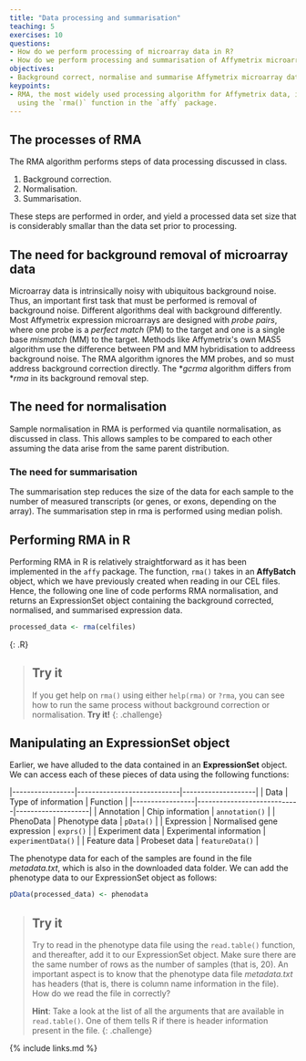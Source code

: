 ```yaml
---
title: "Data processing and summarisation"
teaching: 5
exercises: 10
questions: 
- How do we perform processing of microarray data in R?
- How do we perform processing and summarisation of Affymetrix microarray data in R?
objectives:
- Background correct, normalise and summarise Affymetrix microarray data
keypoints: 
- RMA, the most widely used processing algorithm for Affymetrix data, is implemented in R
  using the `rma()` function in the `affy` package.
---
```


## The processes of RMA

The RMA algorithm performs steps of data processing discussed in class.

1. Background correction.
2. Normalisation.
3. Summarisation.

These steps are performed in order, and yield a processed data set size that is
considerably smallar than the data set prior to processing.


## The need for background removal of microarray data

Microarray data is intrinsically noisy with ubiquitous background noise. Thus, an
important first task that must be performed is removal of background noise. Different
algorithms deal with background differently. Most Affymetrix expression microarrays are
designed with *probe pairs*, where one probe is a *perfect match* (PM) to the target and
one is a single base *mismatch* (MM) to the target. Methods like Affymetrix's own MAS5
algorithm use the difference between PM and MM hybridisation to addreess background noise.
The RMA algorithm ignores the MM probes, and so must address background correction
directly.  The **gcrma* algorithm differs from **rma* in its background removal step.


## The need for normalisation

Sample normalisation in RMA is performed via quantile normalisation, as discussed in
class. This allows samples to be compared to each other assuming the data arise from the
same parent distribution.

### The need for summarisation

The summarisation step reduces the size of the data for each sample to the number of
measured transcripts (or genes, or exons, depending on the array). The summarisation step
in rma is performed using median polish.

## Performing RMA in R

Performing RMA  in R is relatively straightforward as it has been implemented
in the `affy` package. The function, `rma()` takes in an **AffyBatch** object, which we
have previously created when reading in our CEL files. Hence, the following one line of
code performs RMA normalisation, and returns an ExpressionSet object containing the
background corrected, normalised, and summarised expression data. 

```R
processed_data <- rma(celfiles)
```
{: .R}


> ## Try it
> If you get help on `rma()` using either `help(rma)` or `?rma`, you can see how to run
> the same process without background correction or normalisation. **Try it!**
{: .challenge}


## Manipulating an ExpressionSet object

Earlier, we have alluded to the data contained in an **ExpressionSet** object. We can
access each of these pieces of data using the following functions:

|-----------------|----------------------------|--------------------|
| Data            | Type of information        | Function           |
|-----------------|----------------------------|--------------------|
| Annotation      | Chip information           | `annotation()`     |
| PhenoData       | Phenotype data             | `pData()`          |
| Expression      | Normalised gene expression | `exprs()`          |
| Experiment data | Experimental information   | `experimentData()` |
| Feature data    | Probeset data              | `featureData()`    |

The phenotype data for each of the samples are found in the file *metadata.txt*, which is
also in the downloaded data folder. We can add the phenotype data to our ExpressionSet
object as follows:

```R
pData(processed_data) <- phenodata 
```

>## Try it
>
> Try to read in the phenotype data file using the `read.table()` function, and thereafter, add it to our ExpressionSet object. Make sure there are the same number of rows as the number of samples (that is, 20). An important aspect is to know that the phenotype data file *metadata.txt* has headers (that is, there is column name information in the file). How do we read the file in correctly? 
>
> **Hint**: Take a look at the list of all the arguments that are available in
>`read.table()`. One of them tells R if there is header information present in the file.
{: .challenge}


{% include links.md %}
